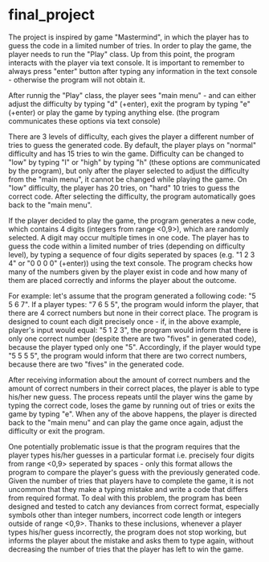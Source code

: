 # final_project

The project is inspired by game "Mastermind", in which the player has to guess the code in a limited number of tries. In order to play the game, the player needs to run the "Play" class. Up from this point, the program interacts with the player via text console. It is important to remember to always press "enter" button after typing any information in the text console - otherwise the program will not obtain it.

After runnig the "Play" class, the player sees "main menu" - and can either adjust the difficulty by typing "d" (+enter), exit the program by typing "e" (+enter) or play the game by typing anything else. (the program communicates these options via text console)

There are 3 levels of difficulty, each gives the player a different number of tries to guess the generated code. By default, the player plays on "normal" difficulty and has 15 tries to win the game. Difficulty can be changed to "low" by typing "l" or "high" by typing "h" (these options are communicated by the program), but only after the player selected to adjust the difficulty from the "main menu", it cannot be changed while playing the game. On "low" difficulty, the player has 20 tries, on "hard" 10 tries to guess the correct code. After selecting the difficulty, the program automatically goes back to the "main menu".

If the player decided to play the game, the program generates a new code, which contains 4 digits (integers from range <0,9>), which are randomly selected. A digit may occur multiple times in one code. The player has to guess the code within a limited number of tries (depending on difficulty level), by typing a sequence of four digits seperated by spaces (e.g. "1 2 3 4" or "0 0 0 0" (+enter)) using the text console. The program checks how many of the numbers given by the player exist in code and how many of them are placed correctly and informs the player about the outcome. 

For example: let's assume that the program generated a following code: "5 5 6 7". If a player types: "7 6 5 5", the program would inform the player, that there are 4 correct numbers but none in their correct place. The program is designed to count each digit precisely once - if, in the above example, player's input would equal: "5 1 2 3", the program would inform that there is only one correct number (despite there are two "fives" in generated code), because the player typed only one "5". Accordingly, if the player would type "5 5 5 5", the program would inform that there are two correct numbers, because there are two "fives" in the generated code.

After receiving information about the amount of correct numbers and the amount of correct numbers in their correct places, the player is able to type his/her new guess. The process repeats until the player wins the game by typing the correct code, loses the game by running out of tries or exits the game by typing "e". When any of the above happens, the player is directed back to the "main menu" and can play the game once again, adjust the difficulty or exit the program. 

One potentially problematic issue is that the program requires that the player types his/her guesses in a particular format i.e. precisely four digits from range <0,9> seperated by spaces - only this format allows the program to compare the player's guess with the previously generated code. Given the number of tries that players have to complete the game, it is not uncommon that they make a typing mistake and write a code that differs from required format. To deal with this problem, the program has been designed and tested to catch any deviances from correct format, especially symbols other than integer numbers, incorrect code length or integers outside of range <0,9>. Thanks to these inclusions, whenever a player types his/her guess incorrectly, the program does not stop working, but informs the player about the mistake and asks them to type again, without decreasing the number of tries that the player has left to win the game.
